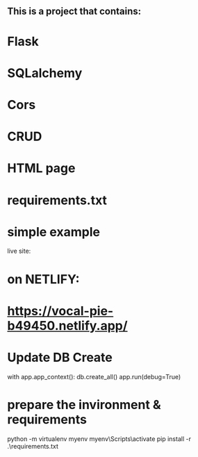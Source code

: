 ## This is a project that contains:
# Flask
# SQLalchemy
# Cors
# CRUD
# HTML page
# requirements.txt

# simple example

live site:
# on NETLIFY:
# https://vocal-pie-b49450.netlify.app/

# Update DB Create
with app.app_context():
        db.create_all()
    app.run(debug=True)

# prepare the invironment & requirements
python -m virtualenv myenv
myenv\Scripts\activate
pip install -r .\requirements.txt




